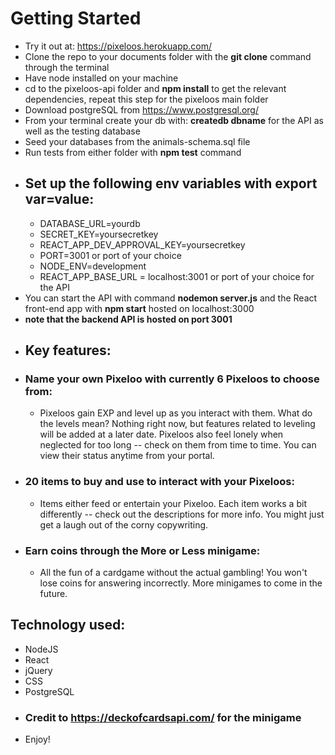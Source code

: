 # Getting Started
* Try it out at: https://pixeloos.herokuapp.com/
* Clone the repo to your documents folder with the **git clone** command through the terminal
* Have node installed on your machine
* cd to the pixeloos-api folder and **npm install** to get the relevant dependencies, repeat this step for the pixeloos main folder
* Download postgreSQL from https://www.postgresql.org/
* From your terminal create your db with: **createdb dbname** for the API as well as the testing database
* Seed your databases from the animals-schema.sql file
* Run tests from either folder with **npm test** command
* ## Set up the following env variables with **export var=value**:
  * DATABASE_URL=yourdb
  * SECRET_KEY=yoursecretkey 
  * REACT_APP_DEV_APPROVAL_KEY=yoursecretkey 
  * PORT=3001 or port of your choice
  * NODE_ENV=development
  * REACT_APP_BASE_URL = localhost:3001 or port of your choice for the API
* You can start the API with command **nodemon server.js** and the React front-end app with **npm start** hosted on localhost:3000
* **note that the backend API is hosted on port 3001**
* ## Key features:
* ### Name your own Pixeloo with currently 6 Pixeloos to choose from:
  * Pixeloos gain EXP and level up as you interact with them. What do the levels mean? Nothing right now, but features related to leveling will be added at a later date. Pixeloos also feel lonely when neglected for too long -- check on them from time to time. You can view their status anytime from your portal. 
* ### 20 items to buy and use to interact with your Pixeloos:
  * Items either feed or entertain your Pixeloo. Each item works a bit differently -- check out the descriptions for more info. You might just get a laugh out of the corny copywriting. 
* ### Earn coins through the More or Less minigame:
  * All the fun of a cardgame without the actual gambling! You won't lose coins for answering incorrectly. More minigames to come in the future.
## Technology used:
* NodeJS
* React
* jQuery
* CSS
* PostgreSQL
* ### Credit to https://deckofcardsapi.com/ for the minigame
* Enjoy!
